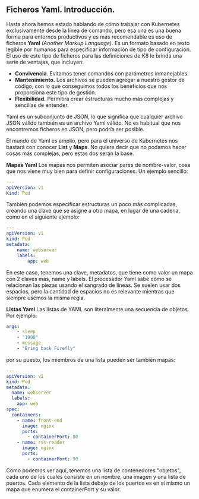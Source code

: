 ## Ficheros Yaml. Introducción.

Hasta ahora hemos estado hablando de cómo trabajar con Kubernetes exclusivamente desde la línea de comando, pero esa una es una buena forma para entornos productivos y es más recomendable es uso de ficheros **Yaml** *(Another Markup Language)*.  Es un formato basado en texto legible por humanos para especificar información de tipo de configuración. El uso de este tipo de ficheros para las definiciones de K8 le brinda una serie de ventajas, que incluyen:

- **Convivencia**. Evitamos tener comandos con parámetros inmanejables. 
- **Mantenimiento.** Los archivos se pueden agregar a nuestro gestor de código, con lo que conseguimos todos los beneficios que nos proporciona este tipo de gestión.
- **Flexibilidad.** Permitirá crear estructuras mucho más complejas y sencillas de entender.

Yaml es un subconjunto de JSON, lo que significa que cualquier archivo JSON válido también es un archivo Yaml válido.  No es habitual que nos encontremos ficheros en JSON, pero podría ser posible. 

El mundo de Yaml es amplio, pero para el universo de Kubernetes nos bastará con conocer **List** y **Maps**. No quiere decir que no podamos hacer cosas más complejas, pero estas dos serán la base.

**Mapas Yaml** Los mapas nos permiten asociar pares de nombre-valor, cosa que nos viene muy bien para definir configuraciones. Un ejemplo sencillo:

```yaml
---
apiVersion: v1
Kind: Pod
```

También podemos especificar estructuras un poco más complicadas, creando una clave que se asigne a otro mapa, en lugar de una cadena, como en el siguiente ejemplo:

```yaml
---
apiVersion: v1
kind: Pod
metadata:
	name: webserver
	labels:
		app: web
```

En este caso, tenemos una clave, metadatos, que tiene como valor un mapa con 2 claves más, name y labels.  El procesador Yaml sabe cómo se relacionan las piezas usando el sangrado de líneas. Se suelen usar   dos espacios, pero la cantidad de espacios no es relevante mientras que siempre usemos la misma regla.

**Listas Yaml** Las listas de YAML son literalmente una secuencia de objetos. Por ejemplo:

```yaml
args:
	- sleep
	- "1000"
	- message
	- "Bring back Firefly"
```

por su puesto, los miembros de una lista pueden ser también mapas:

```yaml
---
apiVersion: v1
kind: Pod
metadata:
  name: webserver
  labels:
    app: web
spec:
  containers:
    - name: front-end
      image: nginx
      ports:
        - containerPort: 80
    - name: rss-reader
      image: nginx
      ports:
        - containerPort: 90
```

Como podemos ver aquí, tenemos una lista de contenedores "objetos", cada uno de los cuales consiste en un nombre, una imagen y una lista de puertos. Cada elemento de la lista debajo de los puertos es en sí mismo un mapa que enumera el containerPort y su valor.